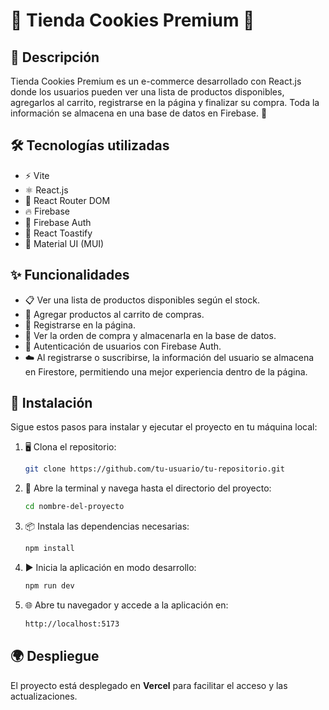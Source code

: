 # 🍪 Tienda Cookies Premium 🍪

## 📌 Descripción

Tienda Cookies Premium es un e-commerce desarrollado con React.js donde los usuarios pueden ver una lista de productos disponibles, agregarlos al carrito, registrarse en la página y finalizar su compra. Toda la información se almacena en una base de datos en Firebase. 🚀

## 🛠️ Tecnologías utilizadas

- ⚡ Vite
- ⚛️ React.js
- 🔄 React Router DOM
- 🔥 Firebase
- 🔑 Firebase Auth
- 🍞 React Toastify
- 🎨 Material UI (MUI)

## ✨ Funcionalidades

- 📋 Ver una lista de productos disponibles según el stock.
- 🛒 Agregar productos al carrito de compras.
- 👤 Registrarse en la página.
- 🧾 Ver la orden de compra y almacenarla en la base de datos.
- 🔐 Autenticación de usuarios con Firebase Auth.
- ☁️ Al registrarse o suscribirse, la información del usuario se almacena en Firestore, permitiendo una mejor experiencia dentro de la página.

## 🚀 Instalación

Sigue estos pasos para instalar y ejecutar el proyecto en tu máquina local:

1. 🖥️ Clona el repositorio:
   ```sh
   git clone https://github.com/tu-usuario/tu-repositorio.git
   ```
2. 📂 Abre la terminal y navega hasta el directorio del proyecto:
   ```sh
   cd nombre-del-proyecto
   ```
3. 📦 Instala las dependencias necesarias:
   ```sh
   npm install
   ```
4. ▶️ Inicia la aplicación en modo desarrollo:
   ```sh
   npm run dev
   ```
5. 🌐 Abre tu navegador y accede a la aplicación en:
   ```sh
   http://localhost:5173
   ```

## 🌍 Despliegue

El proyecto está desplegado en **Vercel** para facilitar el acceso y las actualizaciones.
